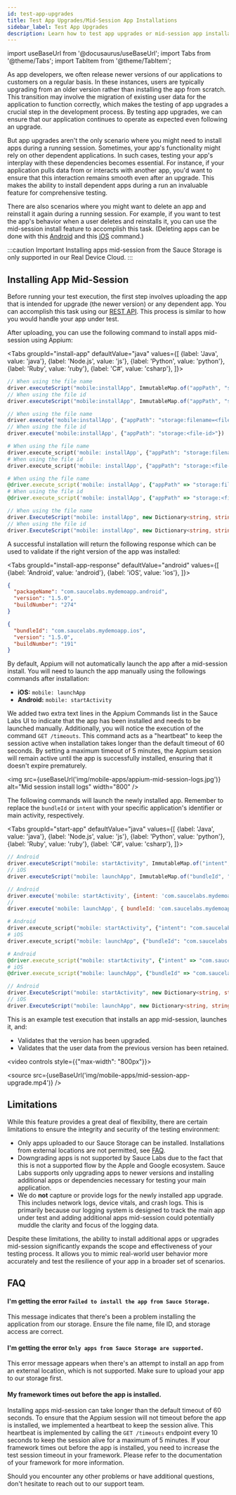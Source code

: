 ```yaml
---
id: test-app-upgrades
title: Test App Upgrades/Mid-Session App Installations
sidebar_label: Test App Upgrades
description: Learn how to test app upgrades or mid-session app installations.
---
```


import useBaseUrl from '@docusaurus/useBaseUrl';
import Tabs from '@theme/Tabs';
import TabItem from '@theme/TabItem';

As app developers, we often release newer versions of our applications to customers on a regular basis. In these instances, users are typically upgrading from an older version rather than installing the app from scratch. This transition may involve the migration of existing user data for the application to function correctly, which makes the testing of app upgrades a crucial step in the development process. By testing app upgrades, we can ensure that our application continues to operate as expected even following an upgrade.

But app upgrades aren't the only scenario where you might need to install apps during a running session. Sometimes, your app's functionality might rely on other dependent applications. In such cases, testing your app's interplay with these dependencies becomes essential. For instance, if your application pulls data from or interacts with another app, you'd want to ensure that this interaction remains smooth even after an upgrade. This makes the ability to install dependent apps during a run an invaluable feature for comprehensive testing.

There are also scenarios where you might want to delete an app and reinstall it again during a running session. For example, if you want to test the app's behavior when a user deletes and reinstalls it, you can use the mid-session install feature to accomplish this task. (Deleting apps can be done with this [Android](https://github.com/appium/appium-uiautomator2-driver#mobile-removeapp) and this [iOS](https://appium.github.io/appium-xcuitest-driver/4.32/execute-methods/#mobile-removeapp) command.)

:::caution Important
Installing apps mid-session from the Sauce Storage is only supported in our Real Device Cloud.
:::

## Installing App Mid-Session

Before running your test execution, the first step involves uploading the app that is intended for upgrade (the newer version) or any dependent app. You can accomplish this task using our [REST API](/dev/api/storage/#upload-file-to-app-storage). This process is similar to how you would handle your app under test.

After uploading, you can use the following command to install apps mid-session using Appium:

<Tabs
groupId="install-app"
defaultValue="java"
values={[
{label: 'Java', value: 'java'},
{label: 'Node.js', value: 'js'},
{label: 'Python', value: 'python'},
{label: 'Ruby', value: 'ruby'},
{label: 'C#', value: 'csharp'},
]}>

<TabItem value="java">

<!-- prettier-ignore -->
```java
// When using the file name
driver.executeScript("mobile:installApp", ImmutableMap.of("appPath", "storage:filename=<file-name>.apk|ipa"));
// When using the file id
driver.executeScript("mobile:installApp", ImmutableMap.of("appPath", "storage:<file-id>"));
```

</TabItem>
<TabItem value="js">

<!-- prettier-ignore -->
```js
// When using the file name
driver.execute('mobile:installApp', {"appPath": "storage:filename=<file-name>.apk|ipa"})
// When using the file id
driver.execute('mobile:installApp', {"appPath": "storage:<file-id>"})
```

</TabItem>
<TabItem value="python">

<!-- prettier-ignore -->
```py
# When using the file name
driver.execute_script('mobile: installApp', {"appPath": "storage:filename=<file-name>.apk|ipa"})
# When using the file id
driver.execute_script('mobile: installApp', {"appPath": "storage:<file-id>"})
```

</TabItem>
<TabItem value="ruby">

<!-- prettier-ignore -->
```ruby
# When using the file name
@driver.execute_script('mobile: installApp', {"appPath" => "storage:filename=<file-name>.apk|ipa"})
# When using the file id
@driver.execute_script('mobile: installApp', {"appPath" => "storage:<file-id>"})
```

</TabItem>
<TabItem value="csharp">

<!-- prettier-ignore -->
```csharp
// When using the file name
driver.ExecuteScript("mobile: installApp", new Dictionary<string, string> { { "appPath", "storage:filename=<file-name>.apk|ipa" } });
// When using the file id
driver.ExecuteScript("mobile: installApp", new Dictionary<string, string> { { "appPath", "storage:<file-id>" } });
```

</TabItem>
</Tabs>

A successful installation will return the following response which can be used to validate if the right version of the app was installed:

<Tabs
groupId="install-app-response"
defaultValue="android"
values={[
{label: 'Android', value: 'android'},
{label: 'iOS', value: 'ios'},
]}>

<TabItem value="android">

<!-- prettier-ignore -->
```json
{
  "packageName": "com.saucelabs.mydemoapp.android",
  "version": "1.5.0",
  "buildNumber": "274"
}
```

</TabItem>

<TabItem value="ios">

<!-- prettier-ignore -->
```json
{
  "bundleId": "com.saucelabs.mydemoapp.ios",
  "version": "1.5.0",
  "buildNumber": "191"
}
```

</TabItem>
</Tabs>

By default, Appium will not automatically launch the app after a mid-session install. You will need to launch the app manually using the followings commands after installation:

- **iOS:** `mobile: launchApp`
- **Android:** `mobile: startActivity`

We added two extra text lines in the Appium Commands list in the Sauce Labs UI to indicate that the app has been installed and needs to be launched manually. Additionally, you will notice the execution of the command `GET /timeouts`. This command acts as a "heartbeat" to keep the session active when installation takes longer than the default timeout of 60 seconds. By setting a maximum timeout of 5 minutes, the Appium session will remain active until the app is successfully installed, ensuring that it doesn't expire prematurely.

<img src={useBaseUrl('img/mobile-apps/appium-mid-session-logs.jpg')} alt="Mid session install logs" width="800" />

The following commands will launch the newly installed app. Remember to replace the `bundleId` or `intent` with your specific application's identifier or main activity, respectively.

<Tabs
groupId="start-app"
defaultValue="java"
values={[
{label: 'Java', value: 'java'},
{label: 'Node.js', value: 'js'},
{label: 'Python', value: 'python'},
{label: 'Ruby', value: 'ruby'},
{label: 'C#', value: 'csharp'},
]}>

<TabItem value="java">

<!-- prettier-ignore -->
```java
// Android
driver.executeScript("mobile: startActivity", ImmutableMap.of("intent", "com.saucelabs.mydemoapp.rn/.MainActivity"));
// iOS
driver.executeScript("mobile: launchApp", ImmutableMap.of("bundleId", "com.saucelabs.mydemoapp.rn"));
```

</TabItem>
<TabItem value="js">

<!-- prettier-ignore -->
```js
// Android
driver.execute('mobile: startActivity', {intent: 'com.saucelabs.mydemoapp.rn/.MainActivity'});
//  
driver.execute('mobile: launchApp', { bundleId: 'com.saucelabs.mydemoapp.rn'});
```

</TabItem>
<TabItem value="python">

<!-- prettier-ignore -->
```py
# Android
driver.execute_script("mobile: startActivity", {"intent": "com.saucelabs.mydemoapp.rn/.MainActivity"})
# iOS
driver.execute_script("mobile: launchApp", {"bundleId": "com.saucelabs.mydemoapp.rn"})
```

</TabItem>
<TabItem value="ruby">

<!-- prettier-ignore -->
```ruby
# Android
@driver.execute_script("mobile: startActivity", {"intent" => "com.saucelabs.mydemoapp.rn/.MainActivity"})
# iOS
@driver.execute_script("mobile: launchApp", {"bundleId" => "com.saucelabs.mydemoapp.rn"})
```

</TabItem>
<TabItem value="csharp">

<!-- prettier-ignore -->
```csharp
// Android
driver.ExecuteScript("mobile: startActivity", new Dictionary<string, string> { { "intent", "com.saucelabs.mydemoapp.rn/.MainActivity" } });
// iOS
driver.ExecuteScript("mobile: launchApp", new Dictionary<string, string> { { "bundleId", "com.saucelabs.mydemoapp.rn" } });
```

</TabItem>
</Tabs>

This is an example test execution that installs an app mid-session, launches it, and:

- Validates that the version has been upgraded.
- Validates that the user data from the previous version has been retained.

<video controls style={{"max-width": "800px"}}>

  <source src={useBaseUrl('img/mobile-apps/mid-session-app-upgrade.mp4')} />
</video>

## Limitations

While this feature provides a great deal of flexibility, there are certain limitations to ensure the integrity and security of the testing environment:

- Only apps uploaded to our Sauce Storage can be installed. Installations from external locations are not permitted, see [FAQ](#faq).
- Downgrading apps is not supported by Sauce Labs due to the fact that this is not a supported flow by the Apple and Google ecosystem. Sauce Labs supports only upgrading apps to newer versions and installing additional apps or dependencies necessary for testing your main application.
- We do **not** capture or provide logs for the newly installed app upgrade. This includes network logs, device vitals, and crash logs. This is primarily because our logging system is designed to track the main app under test and adding additional apps mid-session could potentially muddle the clarity and focus of the logging data.

Despite these limitations, the ability to install additional apps or upgrades mid-session significantly expands the scope and effectiveness of your testing process. It allows you to mimic real-world user behavior more accurately and test the resilience of your app in a broader set of scenarios.

## FAQ

#### I'm getting the error `Failed to install the app from Sauce Storage.`

This message indicates that there's been a problem installing the application from our storage. Ensure the file name, file ID, and storage access are correct.

#### I'm getting the error `Only apps from Sauce Storage are supported.`

This error message appears when there's an attempt to install an app from an external location, which is not supported. Make sure to upload your app to our storage first.

#### My framework times out before the app is installed.

Installing apps mid-session can take longer than the default timeout of 60 seconds. To ensure that the Appium session will not timeout before the app is installed, we implemented a heartbeat to keep the session alive. This heartbeat is implemented by calling the `GET /timeouts` endpoint every 10 seconds to keep the session alive for a maximum of 5 minutes. If your framework times out before the app is installed, you need to increase the test session timeout in your framework. Please refer to the documentation of your framework for more information.

Should you encounter any other problems or have additional questions, don't hesitate to reach out to our support team.
